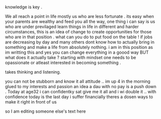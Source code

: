 knowledge is key .

We all reach a point in life mostly us who are less fortunate .
its easy when your parents are wealthy and feed you all the way, one thing i can say is us who are under previlaged learn things in life in different and harder circumstances,
this is an idea of change to create opportunities for those who are in that position .
what can you do to put food on the table !
if jobs are decreasing by day and many others dont know how to actually bring in something and make a life from absolutely nothing.
i am in this position as im writting this and yes you can change everything in a goood way 
BUT what does it actually take ?
starting with mindset one needs to be opassionate or atleast interested in becoming something .

takes thinking and listening.

you can not be stubborn and know it all attitude ..
im up 4 in the morning glued to my interests and passion
an  idea a dau with no pay is a push down . Today at age32 i can confidentky sat give me it all and i wi double it .. with confidence today is the last day i suffer financially 
theres a dosen ways to make  it right in front of us

so I am editing someone else's text here